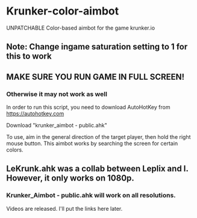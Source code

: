 # Krunker-color-aimbot
UNPATCHABLE Color-based aimbot for the game krunker.io 

## Note: Change ingame saturation setting to 1 for this to work 

## MAKE SURE YOU RUN GAME IN FULL SCREEN! 
### Otherwise it may not work as well 

In order to run this script, you need to download AutoHotKey from https://autohotkey.com 

Download "krunker_aimbot - public.ahk" 

To use, aim in the general direction of the target player, then hold the right mouse button. 
This aimbot works by searching the screen for certain colors. 

## LeKrunk.ahk was a collab between Leplix and I. However, it only works on 1080p. 
### Krunker_Aimbot - public.ahk will work on all resolutions. 

Videos are released. I'll put the links here later. 


